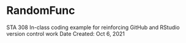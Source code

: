 # RandomFunc
STA 308  In-class coding example for reinforcing GitHub and RStudio version control work
Date Created: Oct 6, 2021 
